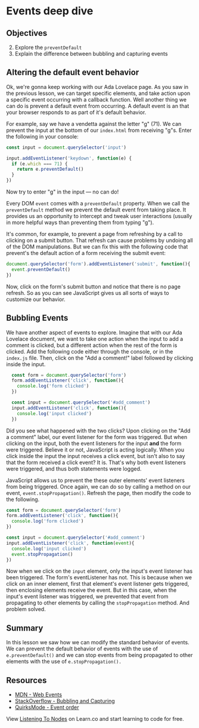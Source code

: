 # Events deep dive

## Objectives

2. Explore the `preventDefault`
3. Explain the difference between bubbling and capturing events

## Altering the default event behavior

Ok, we're gonna keep working with our Ada Lovelace page.  As you saw in the previous lesson, we can target specific elements, and take action upon a specific event occurring with a callback function.  Well another thing we can do is prevent a default event from occurring.  A default event is an that your browser responds to as part of it's default behavior.  

For example, say we have a vendetta against the letter "g" (71).  We can prevent the input at the bottom of our `index.html` from receiving "g"s. Enter the following in your console:

```js
const input = document.querySelector('input')

input.addEventListener('keydown', function(e) {
  if (e.which === 71) {
    return e.preventDefault()
  }
})
```

Now try to enter "g" in the input — no can do!

Every DOM `event` comes with a `preventDefault` property.  When we call the `preventDefault` method we prevent the default event from taking place. It provides us an opportunity to intercept and tweak user interactions (usually in more helpful ways than preventing them from typing "g").

It's common, for example, to prevent a page from refreshing by a call to clicking on a submit button.  That refresh can cause problems by undoing all of the DOM manipulations.  But we can fix this with the following code that prevent's the default action of a form receiving the submit event:

```js
document.querySelector('form').addEventListener('submit', function(){
  event.preventDefault()
})
```

Now, click on the form's submit button and notice that there is no page refresh.  So as you can see JavaScript gives us all sorts of ways to customize our behavior.  

## Bubbling Events

We have another aspect of events to explore.  Imagine that with our Ada Lovelace document, we want to take one action when the input to add a comment is clicked, but a different action when the rest of the form is clicked.  Add the following code either through the console, or in the `index.js` file.  Then, click on the "Add a comment!" label followed by clicking inside the input.

```js
  const form = document.querySelector('form')
  form.addEventListener('click', function(){
    console.log('form clicked')
  })

  const input = document.querySelector('#add_comment')
  input.addEventListener('click', function(){
    console.log('input clicked')
  })

```    

Did you see what happened with the two clicks?  Upon clicking on the "Add a comment" label, our event listener for the form was triggered.  But when clicking on the input, both the event listeners for the input **and** the form were triggered.  Believe it or not, JavaScript is acting logically.  When you click inside the input the input receives a click event, but isn't also to say that the form received a click event?  It is.  That's why both event listeners were triggered, and thus both statements were logged.  

JavaScript allows us to prevent the these outer elements' event listeners from being triggered.  Once again, we can do so by calling a method on our event, `event.stopPropagation()`.  Refresh the page, then modify the code to the following.    

```js
const form = document.querySelector('form')
form.addEventListener('click', function(){
  console.log('form clicked')
})

const input = document.querySelector('#add_comment')
input.addEventListener('click', function(event){
  console.log('input clicked')
  event.stopPropagation()
})
```

Now when we click on the `input` element, only the input's event listener has been triggered.  The form's eventListener has not.  This is because when we click on an inner element, first that element's event listener gets triggered, then enclosing elements receive the event.  But in this case, when the input's event listener was triggered, we prevented that event from propagating to other elements by calling the `stopPropagation` method.  And problem solved.


## Summary

In this lesson we saw how we can modify the standard behavior of events.  We can prevent the default behavior of events with the use of `e.preventDefault()` and we can stop events from being propagated to other elements with the use of `e.stopPropagation().`

## Resources

- [MDN - Web Events](https://developer.mozilla.org/en-US/docs/Web/Events)
- [StackOverflow - Bubbling and Capturing](http://stackoverflow.com/questions/4616694/what-is-event-bubbling-and-capturing)
- [QuirksMode - Event order](http://www.quirksmode.org/js/events_order.html)

<p class='util--hide'>View <a href='https://learn.co/lessons/events-deep-dive'>Listening To Nodes</a> on Learn.co and start learning to code for free.</p>
